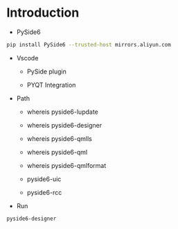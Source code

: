 # Introduction

- PySide6

```sh
pip install PySide6 --trusted-host mirrors.aliyun.com
```

- Vscode
  
  - PySide plugin
  
  - PYQT Integration

- Path
  
  - whereis pyside6-lupdate
  
  - whereis pyside6-designer
  
  - whereis pyside6-qmlls
  
  - whereis pyside6-qml
  
  - whereis pyside6-qmlformat
  
  - pyside6-uic
  
  - pyside6-rcc

- Run

```shell
pyside6-designer
```
